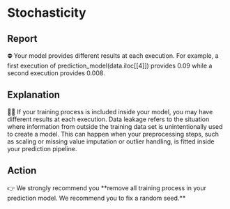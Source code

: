 # Stochasticity

## Report

<aside>
⛔ Your model provides different results at each execution. For example, a first execution of prediction_model(data.iloc[[4]]) provides 0.09 while a second execution provides 0.008.

</aside>

## Explanation

<aside>
👨‍🦰 If your training process is included inside your model, you may have different results at each execution. Data leakage refers to the situation where information from outside the training data set is unintentionally used to create a model. This can happen when your preprocessing steps, such as scaling or missing value imputation or outlier handling, is fitted inside your prediction pipeline.

</aside>

## Action

<aside>
👉 We strongly recommend you **remove all training process in your prediction model. We recommend you to fix a random seed.**

</aside>
